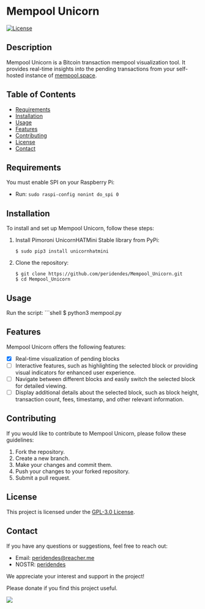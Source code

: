 # Mempool Unicorn

[![License](https://img.shields.io/badge/License-GPL--3.0-blue.svg)](LICENSE)

## Description

Mempool Unicorn is a Bitcoin transaction mempool visualization tool. It provides real-time insights into the pending transactions from your self-hosted instance of [mempool.space](https://mempool.space).

## Table of Contents

- [Requirements](#requirements)
- [Installation](#installation)
- [Usage](#usage)
- [Features](#features)
- [Contributing](#contributing)
- [License](#license)
- [Contact](#contact)

## Requirements

You must enable SPI on your Raspberry Pi:

* Run: `sudo raspi-config nonint do_spi 0`

## Installation

To install and set up Mempool Unicorn, follow these steps:

1. Install Pimoroni UnicornHATMini Stable library from PyPi:
    ```shell
    $ sudo pip3 install unicornhatmini

2. Clone the repository:
   ```shell
   $ git clone https://github.com/peridendes/Mempool_Unicorn.git
   $ cd Mempool_Unicorn

## Usage
Run the script:
    ```shell
    $ python3 mempool.py

## Features

Mempool Unicorn offers the following features:

- [x] Real-time visualization of pending blocks
- [ ] Interactive features, such as highlighting the selected block or providing visual indicators for enhanced user experience.
- [ ] Navigate between different blocks and easily switch the selected block for detailed viewing.
- [ ] Display additional details about the selected block, such as block height, transaction count, fees, timestamp, and other relevant information.

## Contributing

If you would like to contribute to Mempool Unicorn, please follow these guidelines:

1. Fork the repository.
2. Create a new branch.
3. Make your changes and commit them.
4. Push your changes to your forked repository.
5. Submit a pull request.

## License

This project is licensed under the [GPL-3.0 License](LICENSE).

## Contact

If you have any questions or suggestions, feel free to reach out:

- Email: peridendes@reacher.me
- NOSTR: [peridendes](https://primal.net/profile/npub1fwxq6fzp6st48r5ytpum3xcl4fedrkplz9qt2uza03z25taszdpq7q7h0m)

We appreciate your interest and support in the project!

Please donate if you find this project useful.

![](https://github.com/peridendes/peridendes.github.io/blob/main/assets/images/qr.png?raw=true)